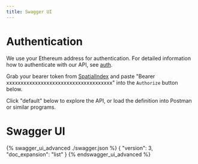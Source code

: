 ```yaml
---
title: Swagger UI
---
```


# Authentication

We use your Ethereum address for authentication. For detailed information how to authenticate with our API, see [auth](../tutorials/intro_to_api.html).

Grab your bearer token from [SpatialIndex](https://beta.foam.space) and paste "Bearer xxxxxxxxxxxxxxxxxxxxxxxxxxxxxxxxxxxxx" into the `Authorize` button below.

Click "default" below to explore the API, or load the definition into Postman or similar programs.

# Swagger UI

{% swagger_ui_advanced ./swagger.json  %}
{
  "version": 3,
  "doc_expansion": "list"
}
{% endswagger_ui_advanced %}
